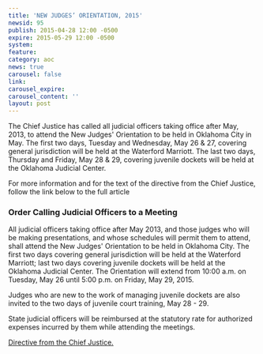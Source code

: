 ```yaml
---
title: 'NEW JUDGES’ ORIENTATION, 2015'
newsid: 95
publish: 2015-04-28 12:00 -0500
expire: 2015-05-29 12:00 -0500
system: 
feature: 
category: aoc
news: true
carousel: false
link: 
carousel_expire: 
carousel_content: ''
layout: post
---
```

<p>The Chief Justice has called all judicial officers taking office after May, 2013, to attend the New Judges' Orientation to be held in Oklahoma City in May. The first two days, Tuesday and Wednesday, May 26 &amp; 27, covering general jurisdiction will be held at the Waterford Marriott. The last two days, Thursday and Friday, May 28 &amp; 29, covering juvenile dockets will be held at the Oklahoma Judicial Center. </p><p>For more information and for the text of the directive from the Chief Justice, follow the link below to the full article</p>
 <!--more-->
<h3>Order Calling Judicial Officers to a Meeting</h3>
<p>All judicial officers taking office after May 2013, and those judges who will be making presentations, and whose schedules will permit them to attend, shall attend the New Judges' Orientation to be held in Oklahoma City. The first two days covering general jurisdiction will be held at the Waterford Marriott; last two days covering juvenile dockets will be held at the Oklahoma Judicial Center. The Orientation will extend from 10:00 a.m. on Tuesday, May 26 until 5:00 p.m. on Friday, May 29, 2015.</p>
<p>Judges who are new to the work of managing juvenile dockets are also invited to the two days of juvenile court training, May 28 - 29.</p>
<p>State judicial officers will be reimbursed at the statutory rate for authorized expenses incurred by them while attending the meetings.</p>
<p><a href="http://www.oscn.net/images/news/directive-newjudgesorientation.pdf" target="_blank">Directive from the Chief Justice.</a></p>